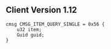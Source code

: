 ## Client Version 1.12

```rust,ignore
cmsg CMSG_ITEM_QUERY_SINGLE = 0x56 {
    u32 item;    
    Guid guid;    
}

```
